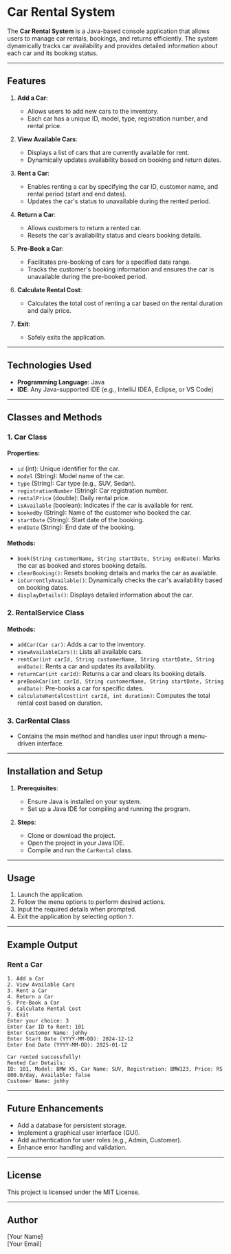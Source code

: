 # Car Rental System

The **Car Rental System** is a Java-based console application that allows users to manage car rentals, bookings, and returns efficiently. The system dynamically tracks car availability and provides detailed information about each car and its booking status.

---

## Features

1. **Add a Car**:
   - Allows users to add new cars to the inventory.
   - Each car has a unique ID, model, type, registration number, and rental price.

2. **View Available Cars**:
   - Displays a list of cars that are currently available for rent.
   - Dynamically updates availability based on booking and return dates.

3. **Rent a Car**:
   - Enables renting a car by specifying the car ID, customer name, and rental period (start and end dates).
   - Updates the car's status to unavailable during the rented period.

4. **Return a Car**:
   - Allows customers to return a rented car.
   - Resets the car's availability status and clears booking details.

5. **Pre-Book a Car**:
   - Facilitates pre-booking of cars for a specified date range.
   - Tracks the customer's booking information and ensures the car is unavailable during the pre-booked period.

6. **Calculate Rental Cost**:
   - Calculates the total cost of renting a car based on the rental duration and daily price.

7. **Exit**:
   - Safely exits the application.

---

## Technologies Used

- **Programming Language**: Java
- **IDE**: Any Java-supported IDE (e.g., IntelliJ IDEA, Eclipse, or VS Code)

---

## Classes and Methods

### 1. **Car Class**
#### Properties:
- `id` (int): Unique identifier for the car.
- `model` (String): Model name of the car.
- `type` (String): Car type (e.g., SUV, Sedan).
- `registrationNumber` (String): Car registration number.
- `rentalPrice` (double): Daily rental price.
- `isAvailable` (boolean): Indicates if the car is available for rent.
- `bookedBy` (String): Name of the customer who booked the car.
- `startDate` (String): Start date of the booking.
- `endDate` (String): End date of the booking.

#### Methods:
- `book(String customerName, String startDate, String endDate)`: Marks the car as booked and stores booking details.
- `clearBooking()`: Resets booking details and marks the car as available.
- `isCurrentlyAvailable()`: Dynamically checks the car's availability based on booking dates.
- `displayDetails()`: Displays detailed information about the car.

### 2. **RentalService Class**
#### Methods:
- `addCar(Car car)`: Adds a car to the inventory.
- `viewAvailableCars()`: Lists all available cars.
- `rentCar(int carId, String customerName, String startDate, String endDate)`: Rents a car and updates its availability.
- `returnCar(int carId)`: Returns a car and clears its booking details.
- `preBookCar(int carId, String customerName, String startDate, String endDate)`: Pre-books a car for specific dates.
- `calculateRentalCost(int carId, int duration)`: Computes the total rental cost based on duration.

### 3. **CarRental Class**
- Contains the main method and handles user input through a menu-driven interface.

---

## Installation and Setup

1. **Prerequisites**:
   - Ensure Java is installed on your system.
   - Set up a Java IDE for compiling and running the program.

2. **Steps**:
   - Clone or download the project.
   - Open the project in your Java IDE.
   - Compile and run the `CarRental` class.

---

## Usage

1. Launch the application.
2. Follow the menu options to perform desired actions.
3. Input the required details when prompted.
4. Exit the application by selecting option `7`.

---

## Example Output

### Rent a Car
```
1. Add a Car
2. View Available Cars
3. Rent a Car
4. Return a Car
5. Pre-Book a Car
6. Calculate Rental Cost
7. Exit
Enter your choice: 3
Enter Car ID to Rent: 101
Enter Customer Name: johhy
Enter Start Date (YYYY-MM-DD): 2024-12-12
Enter End Date (YYYY-MM-DD): 2025-01-12

Car rented successfully!
Rented Car Details:
ID: 101, Model: BMW X5, Car Name: SUV, Registration: BMW123, Price: RS 800.0/day, Available: false
Customer Name: johhy
```

---

## Future Enhancements

- Add a database for persistent storage.
- Implement a graphical user interface (GUI).
- Add authentication for user roles (e.g., Admin, Customer).
- Enhance error handling and validation.

---

## License
This project is licensed under the MIT License.

---

## Author
[Your Name]  
[Your Email]

